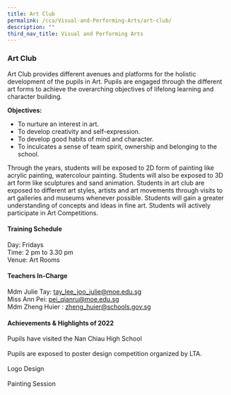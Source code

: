 ```yaml
---
title: Art Club
permalink: /cca/Visual-and-Performing-Arts/art-club/
description: ""
third_nav_title: Visual and Performing Arts
---
```

### Art Club

Art Club provides different avenues and platforms for the holistic development of the pupils in Art. Pupils are engaged through the different art forms to achieve the overarching objectives of lifelong learning and character building.

  

**Objectives:**

*   To nurture an interest in art.
*   To develop creativity and self-expression.
*   To develop good habits of mind and character.
*   To inculcates a sense of team spirit, ownership and belonging to the school.

  

Through the years, students will be exposed to 2D form of painting like acrylic painting, watercolour painting. Students will also be exposed to 3D art form like sculptures and sand animation. Students in art club are exposed to different art styles, artists and art movements through visits to art galleries and museums whenever possible. Students will gain a greater understanding of concepts and ideas in fine art. Students will actively participate in Art Competitions.

  

#### Training Schedule

Day: Fridays<br>
Time: 2 pm to 3.30 pm<br>
Venue: Art Rooms

#### Teachers In-Charge

Mdm Julie Tay: [tay\_lee\_joo\_julie@moe.edu.sg](mailto:tay_lee_joo_julie@moe.edu.sg)<br>
Miss Ann Pei: [pei\_qianru@moe.edu.sg](mailto:pei_qianru@moe.edu.sg)<br>
Mdm Zheng Huier : zheng_huier@schools.gov.sg

#### Achievements & Highlights of 2022

Pupils have visited the Nan Chiau High School<br><br>
Pupils are exposed to poster design competition organized by LTA.<br><br>
Logo Design<br><br>
Painting Session